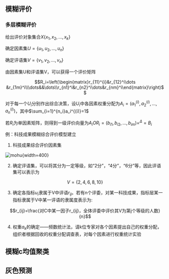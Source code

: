 ## 模糊评价

### 多层模糊评价

给出评价对象集合$X\{x_1,x_2,\dots,x_k\}$

确定因素集$U=\{u_1,u_2,\dots,u_n\}$

确定评语集$V=\{v_1,v_2,\dots,v_n\}$

由因素集U和评语集V，可以获得一个评价矩阵

$$R_i=\left(\begin{matrix}r_{11}^{i}&r_{12}^i\dots &r_{1m}^i\\\dots&&\dots\\r_{n1}^i&r_{n2}^i\dots&r_{nm}^i\end{matrix}\right)$$

对于每一个$U_i$分别作出综合决策，设$U_i$中各因素权重分配为$A_i=(a_1^{(i)},a_2^{(i)},\dots,a_n^{(i)})$，其中$\sum_{i=1}^{n_i}a_i^{(i)}=1$

若$R_i$为单因素矩阵，则得到一级评价向量为$A_iOR_i=(b_{i1},b_{i2},\dots,b_{im})=^{\Delta}=B_i$

例：科技成果模糊综合评价模型建立

1. 科技成果综合评价因素集

![mohu](https://github.com/DINOREXNB/dinorexnb.github.io/blob/main/docs/images/mohu0.png?raw=true){width=400}


2. 确定评语集，可以将其分为一定等级，如“2分”，“4分”，“6分”等，因此评语集可以表示为

$$V=\{2,4,6,8,10\}$$

3. 确定各指标$u_i$隶属于V中评语$r_{ij}$。若有n个评委，对某一科技成果，指标层某一指标隶属于V中某一评语的隶属度表示为:

$$r_{ij}=\frac{对C中某一因子r_{ij}，全体评委中评价其V为第j个等级的人数}{n}$$

4. 权重$a_k$的确定——频数统计法，请k位专家对各个因素提出自己的权重分配，组织者根据回收的权重分配调查表，对每个因素进行权重统计实验

## 模糊c均值聚类

## 灰色预测